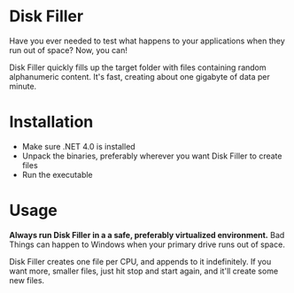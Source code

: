# Disk Filler

Have you ever needed to test what happens to your applications when they run out of space? Now, you can!

Disk Filler quickly fills up the target folder with files containing random alphanumeric content. It's fast, creating about one gigabyte of data per minute.

# Installation

- Make sure .NET 4.0 is installed
- Unpack the binaries, preferably wherever you want Disk Filler to create files
- Run the executable

# Usage

**Always run Disk Filler in a a safe, preferably virtualized environment.** Bad Things can happen to Windows when your primary drive runs out of space.

Disk Filler creates one file per CPU, and appends to it indefinitely. If you want more, smaller files, just hit stop and start again, and it'll create some new files.
